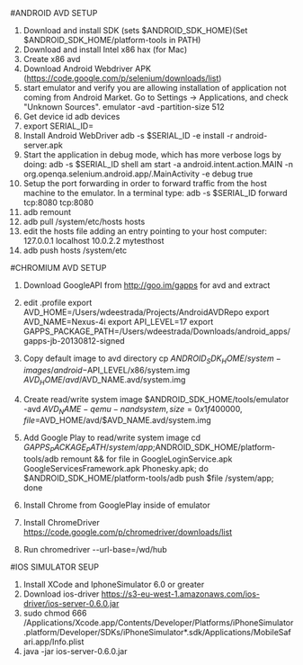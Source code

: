 #ANDROID AVD SETUP
1) Download and install SDK (sets $ANDROID_SDK_HOME)(Set $ANDROID_SDK_HOME/platform-tools in PATH)
2) Download and install Intel x86 hax (for Mac)
3) Create x86 avd
4) Download Android Webdriver APK (https://code.google.com/p/selenium/downloads/list)
5) start emulator and verify you are allowing installation of application not coming from Android Market. Go to Settings -> Applications, and check "Unknown Sources".
    emulator -avd <avd> -partition-size 512
6) Get device id
   adb devices
7) export SERIAL_ID=<device id>
8) Install Android WebDriver
   adb -s $SERIAL_ID -e install -r  android-server.apk
8) Start the application in debug mode, which has more verbose logs by doing:
    adb -s $SERIAL_ID shell am start -a android.intent.action.MAIN -n org.openqa.selenium.android.app/.MainActivity -e debug true
9) Setup the port forwarding in order to forward traffic from the host machine to the emulator. In a terminal type:
   adb -s $SERIAL_ID forward tcp:8080 tcp:8080
10) adb remount
11) adb pull /system/etc/hosts hosts
12) edit the hosts file adding an entry pointing to your host computer:
    127.0.0.1     localhost
    10.0.2.2      mytesthost
13) adb push hosts /system/etc




#CHROMIUM AVD SETUP
1) Download GoogleAPI from http://goo.im/gapps for avd and extract
2) edit .profile
export AVD_HOME=/Users/wdeestrada/Projects/AndroidAVDRepo
export AVD_NAME=Nexus-4i
export API_LEVEL=17
export GAPPS_PACKAGE_PATH=/Users/wdeestrada/Downloads/android_apps/gapps-jb-20130812-signed

3) Copy default image to avd directory
cp $ANDROID_SDK_HOME/system-images/android-$API_LEVEL/x86/system.img $AVD_HOME/avd/$AVD_NAME.avd/system.img

4) Create read/write system image
$ANDROID_SDK_HOME/tools/emulator -avd $AVD_NAME -qemu -nand system,size=0x1f400000,file=$AVD_HOME/avd/$AVD_NAME.avd/system.img

5) Add Google Play to read/write system image
cd $GAPPS_PACKAGE_PATH/system/app;$ANDROID_SDK_HOME/platform-tools/adb remount && for file in GoogleLoginService.apk GoogleServicesFramework.apk Phonesky.apk; do $ANDROID_SDK_HOME/platform-tools/adb push $file /system/app; done

6) Install Chrome from GooglePlay inside of emulator
7) Install ChromeDriver 
https://code.google.com/p/chromedriver/downloads/list
8) Run  chromedriver --url-base=/wd/hub

#IOS SIMULATOR SEUP
1) Install XCode and IphoneSimulator 6.0 or greater
2) Download ios-driver https://s3-eu-west-1.amazonaws.com/ios-driver/ios-server-0.6.0.jar
3) sudo chmod 666 /Applications/Xcode.app/Contents/Developer/Platforms/iPhoneSimulator.platform/Developer/SDKs/iPhoneSimulator*.sdk/Applications/MobileSafari.app/Info.plist
4) java -jar ios-server-0.6.0.jar



